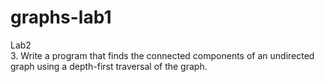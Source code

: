 # graphs-lab1

 Lab2  
     3. Write a program that finds the connected components of an undirected graph using a depth-first traversal of the graph.
